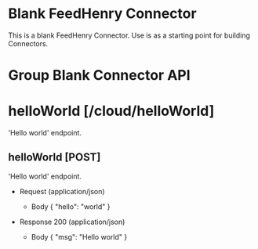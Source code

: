 # Blank FeedHenry Connector

This is a blank FeedHenry Connector. Use is as a starting point for building Connectors. 


# Group Blank Connector API

# helloWorld [/cloud/helloWorld]

'Hello world' endpoint.

## helloWorld [POST] 

'Hello world' endpoint.

+ Request (application/json)
    + Body
            {
              "hello": "world"
            }

+ Response 200 (application/json)
    + Body
            {
              "msg": "Hello world"
            }
